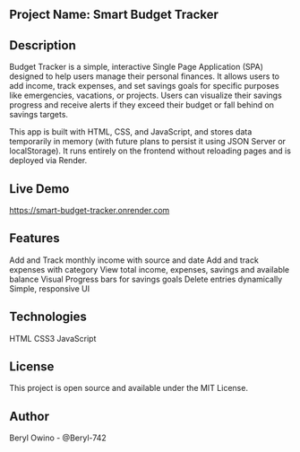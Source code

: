 ## Project Name: Smart Budget Tracker
## Description
Budget Tracker is a simple, interactive Single Page Application (SPA) designed to help users manage their personal finances. It allows users to add income, track expenses, and set savings goals for specific purposes like emergencies, vacations, or projects. Users can visualize their savings progress and receive alerts if they exceed their budget or fall behind on savings targets.

This app is built with HTML, CSS, and JavaScript, and stores data temporarily in memory (with future plans to persist it using JSON Server or localStorage). It runs entirely on the frontend without reloading pages and is deployed via Render.

## Live Demo
https://smart-budget-tracker.onrender.com

## Features
Add and Track monthly income with source and date
Add and track expenses with category
View total income, expenses, savings and available balance
Visual Progress bars for savings goals
Delete entries dynamically
Simple, responsive UI

## Technologies
HTML
CSS3
JavaScript

## License
This project is open source and available under the MIT License.

## Author
Beryl Owino - @Beryl-742
